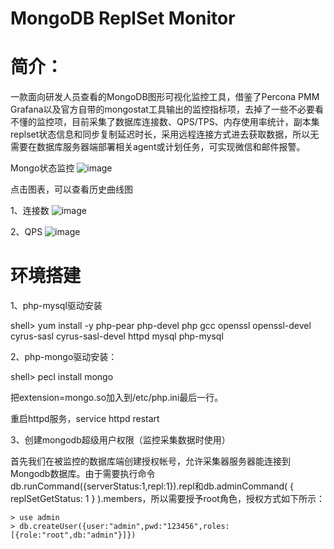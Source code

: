 # MongoDB ReplSet Monitor
# 简介：
一款面向研发人员查看的MongoDB图形可视化监控工具，借鉴了Percona PMM Grafana以及官方自带的mongostat工具输出的监控指标项，去掉了一些不必要看不懂的监控项，目前采集了数据库连接数、QPS/TPS、内存使用率统计，副本集replset状态信息和同步复制延迟时长，采用远程连接方式进去获取数据，所以无需要在数据库服务器端部署相关agent或计划任务，可实现微信和邮件报警。


Mongo状态监控 
![image](https://raw.githubusercontent.com/hcymysql/mongo_monitor/master/demo_image/%E9%A6%96%E9%A1%B5.png)

点击图表，可以查看历史曲线图

1、连接数
![image](https://raw.githubusercontent.com/hcymysql/mongo_monitor/master/demo_image/%E8%BF%9E%E6%8E%A5%E6%95%B0.png)

2、QPS
![image](https://raw.githubusercontent.com/hcymysql/mongo_monitor/master/demo_image/QPS.png)

# 环境搭建

1、php-mysql驱动安装

shell> yum install -y php-pear php-devel php gcc openssl openssl-devel cyrus-sasl cyrus-sasl-devel httpd mysql php-mysql

2、php-mongo驱动安装：

shell> pecl install mongo

把extension=mongo.so加入到/etc/php.ini最后一行。

重启httpd服务，service httpd restart

3、创建mongodb超级用户权限（监控采集数据时使用）

首先我们在被监控的数据库端创建授权帐号，允许采集器服务器能连接到Mongodb数据库。由于需要执行命令db.runCommand({serverStatus:1,repl:1}).repl和db.adminCommand( { replSetGetStatus: 1 } ).members，所以需要授予root角色，授权方式如下所示：

    > use admin
    > db.createUser({user:"admin",pwd:"123456",roles:[{role:"root",db:"admin"}]})
    
 
